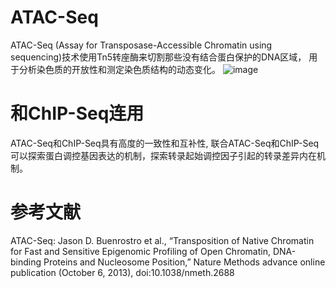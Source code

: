 # ATAC-Seq
ATAC-Seq (Assay for Transposase-Accessible Chromatin using sequencing)技术使用Tn5转座酶来切割那些没有结合蛋白保护的DNA区域，
用于分析染色质的开放性和测定染色质结构的动态变化。
![image](https://github.com/SitaoZ/Seq-assays/assets/29169319/bc6d8b39-7938-42b1-8332-411c498b26cd)

# 和ChIP-Seq连用
ATAC-Seq和ChIP-Seq具有高度的一致性和互补性, 联合ATAC-Seq和ChIP-Seq可以探索蛋白调控基因表达的机制，探索转录起始调控因子引起的转录差异内在机制。
# 参考文献
ATAC-Seq: Jason D. Buenrostro et al., “Transposition of Native Chromatin for Fast and Sensitive Epigenomic Profiling of Open Chromatin, DNA-binding Proteins and Nucleosome Position,” Nature Methods advance online publication (October 6, 2013), doi:10.1038/nmeth.2688
        
        
        
        
        
        
        
        
        
        
